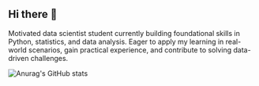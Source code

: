 ## Hi there 👋

Motivated data scientist student currently building foundational skills in Python, statistics, and data analysis. Eager to apply my learning in real-world scenarios, gain practical experience, and contribute to solving data-driven challenges.

![Anurag's GitHub stats](https://github-readme-stats.vercel.app/api?username=lencemajzovska&show_icons=true&theme=transparent)




